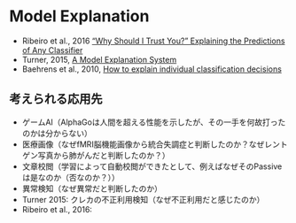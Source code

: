 # Model Explanation

- Ribeiro et al., 2016 [“Why Should I Trust You?” Explaining the Predictions of Any Classifier](Ribeiro+2016.md)
- Turner, 2015, [A Model Explanation System](Turner2015.md)
- Baehrens et al., 2010, [How to explain individual classification decisions](Baehrens+2010.md)

## 考えられる応用先
- ゲームAI（AlphaGoは人間を超える性能を示したが、その一手を何故打ったのかは分からない）
- 医療画像（なぜfMRI脳機能画像から統合失調症と判断したのか？なぜレントゲン写真から肺がんだと判断したのか？）
- 文章校閲（学習によって自動校閲ができたとして、例えばなぜそのPassiveは是なのか（否なのか？））
- 異常検知（なぜ異常だと判断したのか）
- Turner 2015: クレカの不正利用検知（なぜ不正利用だと感じたのか）
- Ribeiro et al., 2016: 
